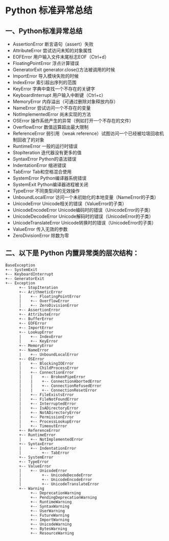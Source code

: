 # Python 标准异常总结


## 一、Python标准异常总结

* AssertionError	断言语句（assert）失败
* AttributeError	尝试访问未知的对象属性
* EOFError	用户输入文件末尾标志EOF（Ctrl+d）
* FloatingPointError	浮点计算错误
* GeneratorExit	generator.close()方法被调用的时候
* ImportError	导入模块失败的时候
* IndexError	索引超出序列的范围
* KeyError	字典中查找一个不存在的关键字
* KeyboardInterrupt	用户输入中断键（Ctrl+c）
* MemoryError	内存溢出（可通过删除对象释放内存）
* NameError	尝试访问一个不存在的变量
* NotImplementedError	尚未实现的方法
* OSError	操作系统产生的异常（例如打开一个不存在的文件）
* OverflowError	数值运算超出最大限制
* ReferenceError	弱引用（weak reference）试图访问一个已经被垃圾回收机制回收了的对象
* RuntimeError	一般的运行时错误
* StopIteration	迭代器没有更多的值
* SyntaxError	Python的语法错误
* IndentationError	缩进错误
* TabError	Tab和空格混合使用
* SystemError	Python编译器系统错误
* SystemExit	Python编译器进程被关闭
* TypeError	不同类型间的无效操作
* UnboundLocalError	访问一个未初始化的本地变量（NameError的子类）
* UnicodeError	Unicode相关的错误（ValueError的子类）
* UnicodeEncodeError	Unicode编码时的错误（UnicodeError的子类）
* UnicodeDecodeError	Unicode解码时的错误（UnicodeError的子类）
* UnicodeTranslateError	Unicode转换时的错误（UnicodeError的子类）
* ValueError	传入无效的参数
* ZeroDivisionError	除数为零


## 二、以下是 Python 内置异常类的层次结构：
```
BaseException
+-- SystemExit
+-- KeyboardInterrupt
+-- GeneratorExit
+-- Exception
      +-- StopIteration
      +-- ArithmeticError
      |    +-- FloatingPointError
      |    +-- OverflowError
      |    +-- ZeroDivisionError
      +-- AssertionError
      +-- AttributeError
      +-- BufferError
      +-- EOFError
      +-- ImportError
      +-- LookupError
      |    +-- IndexError
      |    +-- KeyError
      +-- MemoryError
      +-- NameError
      |    +-- UnboundLocalError
      +-- OSError
      |    +-- BlockingIOError
      |    +-- ChildProcessError
      |    +-- ConnectionError
      |    |    +-- BrokenPipeError
      |    |    +-- ConnectionAbortedError
      |    |    +-- ConnectionRefusedError
      |    |    +-- ConnectionResetError
      |    +-- FileExistsError
      |    +-- FileNotFoundError
      |    +-- InterruptedError
      |    +-- IsADirectoryError
      |    +-- NotADirectoryError
      |    +-- PermissionError
      |    +-- ProcessLookupError
      |    +-- TimeoutError
      +-- ReferenceError
      +-- RuntimeError
      |    +-- NotImplementedError
      +-- SyntaxError
      |    +-- IndentationError
      |         +-- TabError
      +-- SystemError
      +-- TypeError
      +-- ValueError
      |    +-- UnicodeError
      |         +-- UnicodeDecodeError
      |         +-- UnicodeEncodeError
      |         +-- UnicodeTranslateError
      +-- Warning
           +-- DeprecationWarning
           +-- PendingDeprecationWarning
           +-- RuntimeWarning
           +-- SyntaxWarning
           +-- UserWarning
           +-- FutureWarning
           +-- ImportWarning
           +-- UnicodeWarning
           +-- BytesWarning
           +-- ResourceWarning
		   
```